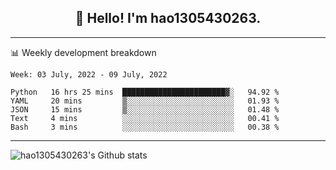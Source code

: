 <h2 align="center">👋 Hello! I'm hao1305430263.</h2>


---- 
📊 Weekly development breakdown

<!--START_SECTION:waka-->
```text
Week: 03 July, 2022 - 09 July, 2022

Python   16 hrs 25 mins  ███████████████████████▓░   94.92 % 
YAML     20 mins         ▒░░░░░░░░░░░░░░░░░░░░░░░░   01.93 % 
JSON     15 mins         ▒░░░░░░░░░░░░░░░░░░░░░░░░   01.48 % 
Text     4 mins          ░░░░░░░░░░░░░░░░░░░░░░░░░   00.41 % 
Bash     3 mins          ░░░░░░░░░░░░░░░░░░░░░░░░░   00.38 % 
```
<!--END_SECTION:waka-->
----
![hao1305430263's Github stats](https://github-readme-stats.vercel.app/api?username=hao1305430263&show_icons=true)


<!--
**hao1305430263/hao1305430263** is a ✨ _special_ ✨ repository because its `README.md` (this file) appears on your GitHub profile.

Here are some ideas to get you started:

- 🔭 I’m currently working on ...
- 🌱 I’m currently learning ...
- 👯 I’m looking to collaborate on ...
- 🤔 I’m looking for help with ...
- 💬 Ask me about ...
- 📫 How to reach me: ...
- 😄 Pronouns: ...
- ⚡ Fun fact: ...
-->
